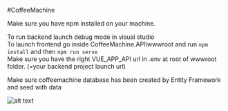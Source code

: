 #CoffeeMachine

Make sure you have npm installed on your machine.

To run backend launch debug mode in visual studio <br/>
To launch frontend go inside CoffeeMachine.API\wwwroot and run `npm install` and then `npm run serve` <br/>
Make sure you have the right VUE_APP_API url in .env at root of wwwroot folder. (=your backend project launch url)

Make sure coffeemachine database has been created by Entity Framework and seed with data


![alt text](https://github.com/[username]/[reponame]/blob/[branch]/image.jpg?raw=true)